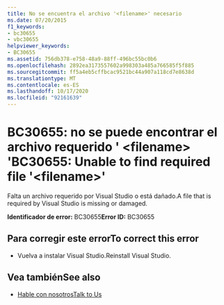 ```yaml
---
title: No se encuentra el archivo '<filename>' necesario
ms.date: 07/20/2015
f1_keywords:
- bc30655
- vbc30655
helpviewer_keywords:
- BC30655
ms.assetid: 756db378-e758-48a9-88ff-496bc55bc0b6
ms.openlocfilehash: 2892ea3173557602a998303a485a766585f5f885
ms.sourcegitcommit: ff5a4eb5cffbcac9521bc44a907a118cd7e8638d
ms.translationtype: MT
ms.contentlocale: es-ES
ms.lasthandoff: 10/17/2020
ms.locfileid: "92161639"
---
```

# <a name="bc30655-unable-to-find-required-file-filename"></a><span data-ttu-id="78935-102">BC30655: no se puede encontrar el archivo requerido ' \<filename> '</span><span class="sxs-lookup"><span data-stu-id="78935-102">BC30655: Unable to find required file '\<filename>'</span></span>

<span data-ttu-id="78935-103">Falta un archivo requerido por Visual Studio o está dañado.</span><span class="sxs-lookup"><span data-stu-id="78935-103">A file that is required by Visual Studio is missing or damaged.</span></span>

 <span data-ttu-id="78935-104">**Identificador de error:** BC30655</span><span class="sxs-lookup"><span data-stu-id="78935-104">**Error ID:** BC30655</span></span>

## <a name="to-correct-this-error"></a><span data-ttu-id="78935-105">Para corregir este error</span><span class="sxs-lookup"><span data-stu-id="78935-105">To correct this error</span></span>

- <span data-ttu-id="78935-106">Vuelva a instalar Visual Studio.</span><span class="sxs-lookup"><span data-stu-id="78935-106">Reinstall Visual Studio.</span></span>

## <a name="see-also"></a><span data-ttu-id="78935-107">Vea también</span><span class="sxs-lookup"><span data-stu-id="78935-107">See also</span></span>

- [<span data-ttu-id="78935-108">Hable con nosotros</span><span class="sxs-lookup"><span data-stu-id="78935-108">Talk to Us</span></span>](/visualstudio/ide/feedback-options)
